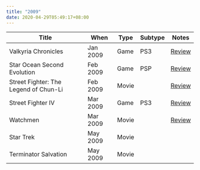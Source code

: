 ```yaml
---
title: "2009"
date: 2020-04-29T05:49:17+08:00
---
```


| Title | When | Type | Subtype | Notes |
|---|---|---|---|---|
| Valkyria Chronicles | Jan 2009 | Game | PS3 | [Review](/2009/01/valkyria-chronicles/) |
| Star Ocean Second Evolution | Feb 2009 | Game | PSP | [Review](/2009/02/star-ocean-second-evolution/) |
| Street Fighter: The Legend of Chun-Li | Feb 2009 | Movie | | [Review](/2009/02/street-fighter-the-legend-of-chun-li/) |
| Street Fighter IV | Mar 2009 | Game | PS3 | [Review](/2009/03/street-fighter-iv-the-answer-lies-in-the-heart-of-battle/) |
| Watchmen | Mar 2009 | Movie | | [Review](/2009/03/watchmen/) |
| Star Trek | May 2009 | Movie | | |
| Terminator Salvation | May 2009 | Movie | | |

